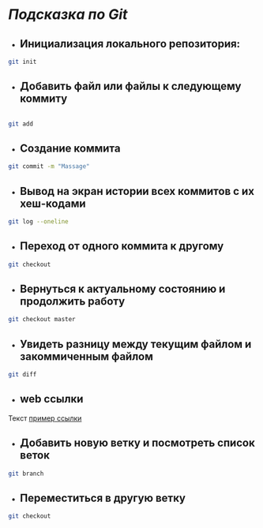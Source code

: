 # _Подсказка по Git_
* ## Инициализация локального репозитория:
```sh
git init
```
* ## Добавить файл или файлы к следующему коммиту
```sh

git add
```

* ## Cоздание коммита
```sh
git commit -m "Massage"
```
* ## Вывод на экран истории всех коммитов с их хеш-кодами
```sh
git log --oneline
```
* ## Переход от одного коммита к другому
```sh
git checkout
```
* ## Вернуться к актуальному состоянию и продолжить работу
```sh
git checkout master
```
* ## Увидеть разницу между текущим файлом и закоммиченным файлом
```sh
git diff
```
* ## web ссылки
Текст [пример ссылки](HTPP\\google.com "подсказка")

* ## Добавить новую ветку и посмотреть список веток
```sh
git branch
```
* ## Переместиться в другую ветку 
```sh
git checkout
```